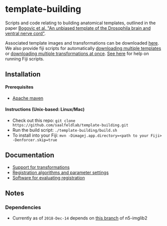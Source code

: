 # template-building
Scripts and code relating to building anatomical templates, outlined in the paper [Bogovic et al. "An unbiased template of the Drosophila brain and ventral nerve cord"](https://www.biorxiv.org/content/early/2018/07/25/376384).

Associated template images and transformations can be downloaded [here](https://www.janelia.org/open-science/jrc-2018-brain-templates).  We also provide fiji scripts for automatically [downloading multiple templates](https://raw.githubusercontent.com/saalfeldlab/template-building/master/fiji/download_templates.py) or [downloading multiple transformations at once](https://raw.githubusercontent.com/saalfeldlab/template-building/master/fiji/download_bridges.py).  [See here](https://imagej.net/Scripting#Using_the_script_editor) for help on running Fiji scripts.

## Installation
#### Prerequisites
* [Apache maven](https://maven.apache.org/index.html)
#### Instructions (Unix-based: Linux/Mac)
* Check out this repo: `git clone https://github.com/saalfeldlab/template-building.git`
* Run the build script: `./template-building/build.sh`
* To install into your Fiji: `mvn -Dimagej.app.directory=<path to your Fiji> -Denforcer.skip=true`

## Documentation

* [Support for transformations](https://github.com/saalfeldlab/template-building/wiki/Transformations)
* [Registration algorithms and parameter settings](https://github.com/saalfeldlab/template-building/wiki/Registration-algorithms-and-parameter-settings)
* [Software for evaluating registration](https://github.com/saalfeldlab/template-building/wiki/Evaluation-Documentation)

## Notes
### Dependencies
* Currently as of `2018-Dec-14` depends on [this branch](https://github.com/saalfeldlab/n5-imglib2/pull/6/commits/3c915776891c6175cd1af959c5c02bb5b6c4901c) of n5-imglib2
